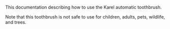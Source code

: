 This documentation describing how to use the Karel automatic toothbrush.

Note that this toothbrush is not safe to use for children, adults, pets, wildlife, and trees.
